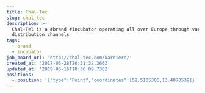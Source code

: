 ```yaml
---
title: Chal-Tec
slug: chal-tec
description: >-
  Chal-Tel is a #brand #incubator operating all over Europe through various
  distribution channels
tags:
  - brand
  - incubator
job_board_url: 'http://chal-tec.com/karriere/'
created_at: '2017-06-28T20:31:32.366Z'
updated_at: '2019-06-16T10:36:09.730Z'
positions:
  - position: '{"type":"Point","coordinates":[52.5105306,13.4070539]}'
---
```


